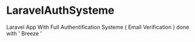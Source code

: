 # LaravelAuthSysteme
Laravel App With Full Authentification Systeme ( Email Verification ) done with ' Breeze  '
